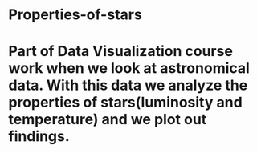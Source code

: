 # Properties-of-stars
# Part of Data Visualization course work when we look at astronomical data. With this data we analyze the properties of stars(luminosity and temperature) and we plot out findings.
